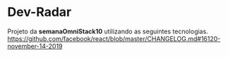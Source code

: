   # Dev-Radar
   Projeto da **semanaOmniStack10** utilizando as seguintes tecnologias.
    https://github.com/facebook/react/blob/master/CHANGELOG.md#16120-november-14-2019
  ### 
